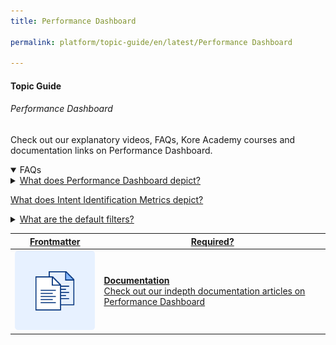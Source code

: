 ```yaml
---
title: Performance Dashboard

permalink: platform/topic-guide/en/latest/Performance Dashboard

---
```


#### Topic Guide
###### Performance Dashboard

 Check out our explanatory videos, FAQs, Kore Academy courses and documentation links on Performance Dashboard.

<details open>
  <summary>FAQs
  </summary>
 <a class="nested-accordian-link" target="_blank" href="https://developer.kore.ai/docs/bots/analyzing-your-bot/performance-dashboard/#Performance_Dashboard_Widgets">

  <details class="nested-details">
 
  <summary>What does Performance Dashboard depict?
  </summary>

 
 The Performance Dashboard provides insights to understand the virtual assistant’s NLP performance and integration metrics. Broadly it includes Intent Detection Rate, Goal Completion Rate, Successful API Execution Rate and Successful Script Execution Rate.

  </details>
 </a>

 <a class="doc-link" target="_blank" href="https://developer.kore.ai/docs/bots/analyzing-your-bot/performance-dashboard/#Intent_Identification">
 
 
   What does Intent Identification Metrics depict?

</a>
  


  <a class="nested-accordian-link" target="_blank" href="https://developer.kore.ai/docs/bots/analyzing-your-bot/performance-dashboard/#Filter_Criteria">
 
  <details class="nested-details">
 
  <summary>What are the default filters?
  </summary>

  Below are the default filter options:

-   Date: 24 hours

- Session Type: Interactive Sessions
- Session Status: Closed Session

  </details>
 </a>
  

 </details>

 <a class="doc-link" target="_blank" href="https://developer.kore.ai/docs/bots/analyzing-your-bot/performance-dashboard/">
 

| Frontmatter | Required? |
|-------------|-------------|
| ![alt text](images/docIcon.svg "Title") | **Documentation**  <br /> Check out our indepth documentation articles on Performance Dashboard | 


</a>
